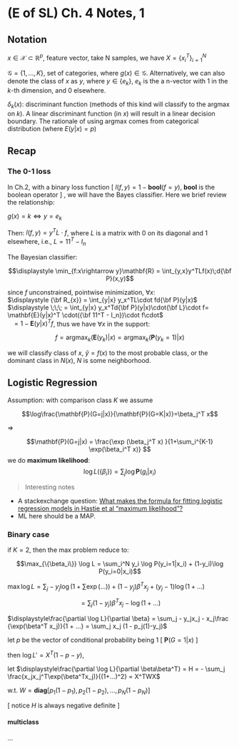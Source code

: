 # (E of SL) Ch. 4 Notes, 1



## Notation
$x \in \mathcal{X}\subset{\mathbb{R}}^p$, feature vector, take N samples, we have $\displaystyle X = \{x_i^T\}_{i=1}^N$

$\mathcal{G}= \{1,...,K\}$, set of categories, where $g(x) \in \mathcal{G}$. Alternatively, we can also denote the class of $x$ as $y$, where $y \in \{e_k\}$, $e_k$ is the a n-vector with $1$ in the $k$-th dimension, and $0$ elsewhere.

$\delta_k(x)$: discriminant function (methods of this kind will classify to the argmax on $k$). A linear discriminant function (in $x$) will result in a linear decision boundary. The rationale of using argmax comes from categorical distribution (where $E(y|x) = p$)

## Recap
### The 0-1 loss
In Ch.2, with a binary loss function [ $\displaystyle l(f,y) = 1 - \mathbf{bool}(f=y)$, $\mathbf{bool}$ is the boolean operator ] , we will have the Bayes classifier. Here we brief review the relationship:

$g(x) = k \Leftrightarrow y=e_k$

Then:
$l(f,y) = y^TL\cdot f$, where $L$ is a matrix with $0$ on its diagonal and $1$ elsewhere, i.e., $L = 11^T- I_n$

The Bayesian classifier:

$$\displaystyle \min_{f:x\rightarrow y}\mathbf{R} = \int_{y,x}y^TLf(x)\;d{\bf P}(x,y)$$

since $f$ unconstrained, pointwise minimization, $\displaystyle \forall x$:\
$\displaystyle {\bf R_{x}} = \int_{y|x} y_x^TL\cdot fd{\bf P}(y|x)$\
$\displaystyle \;\;\; = \int_{y|x} y_x^Td{\bf P}(y|x)\cdot{\bf L}\cdot f= \mathbf{E}(y|x)^T \cdot({\bf 11^T - I_n})\cdot f\cdot$\
$\displaystyle \;\;\; =1 - \mathbf{E}\big(y|x\big)^Tf$, thus we have $\forall x$ in the support:

$$f = \text{arg}\max_k\big(\mathbf{E}(y_k)|x\big)=\text{arg}\max_k\big(\mathbf{P}(y_k=1)|x\big)$$

we will classify class of $x$, $\hat{y}=f(x)$ to the most probable class, or the dominant class in $N(x)$, $N$ is some neighborhood.

## Logistic Regression

Assumption: with comparison class $K$ we assume

$$\log\frac{\mathbf{P}(G=j|x)}{\mathbf{P}(G=K|x)}=\beta_j^T x$$

$\Rightarrow$ 

$$\mathbf{P}(G=j|x) = \frac{\exp (\beta_j^T x) }{1+\sum_i^{K-1} \exp(\beta_i^T x)}
$$
we do **maximum likelihood**: 
$$\log L(\{\beta_i\}) = \sum_j \log \mathbf{P}(g_i | x_i)$$ 

> Interesting notes
- A stackexchange question: [What makes the formula for fitting logistic regression models in Hastie et al “maximum likelihood”?](https://stats.stackexchange.com/questions/16410/what-makes-the-formula-for-fitting-logistic-regression-models-in-hastie-et-al-m?rq=1)
- ML here should be a MAP.
### Binary case

if $K =2$, then the max problem reduce to:

$$\max_{\{\beta_i\}} \log L = \sum_i^N y_i \log P(y_i=1|x_i) + (1-y_i)\log P(y_i=0|x_i)$$

$\max \log L = \sum_j - y_j \log(1+\sum\exp(...)) + (1-y_j)\beta^Tx_j + (y_j -1 )\log(1+...)$

$$ = \displaystyle \sum_j (1-y_j)\beta^Tx_j - \log(1+...)$$

$\displaystyle\frac{\partial \log L}{\partial \beta} = \sum_j - y_jx_j - x_j\frac {\exp(\beta^T x_j)}{1 + ...} = \sum_j x_j (1 - p_j(1)-y_j)$

let $p$ be the vector of conditional probability being 1 [ $\mathbf P(G=1|x)$ ]

then $\log L' =  X^T(1-p-y)$,

let $\displaystyle\frac{\partial \log L}{\partial \beta\beta^T} = H = - \sum_j \frac{x_jx_j^T\exp(\beta^Tx_j)}{(1+...)^2} = X^TWX$

w.t. $\displaystyle W=\mathbf{diag}\big [p_1(1-p_1), p_2(1-p_2), ...,  p_N(1-p_N)\big ]$

[ notice $H$ is always negative definite ]



#### multiclass
...